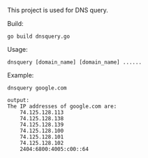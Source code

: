 This project is used for DNS query.

Build:

	go build dnsquery.go

Usage:

	dnsquery [domain_name] [domain_name] ......

Example:

	dnsquery google.com
	
	output:
	The IP addresses of google.com are:
        74.125.128.113
        74.125.128.138
        74.125.128.139
        74.125.128.100
        74.125.128.101
        74.125.128.102
        2404:6800:4005:c00::64

	